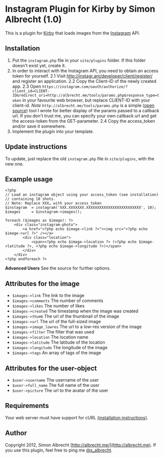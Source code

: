 # Instagram Plugin for Kirby by Simon Albrecht (1.0)
This is a plugin for [Kirby](http://getkirby.com/) that loads images from the [Instagram](http://instagram.com/) API.

## Installation
1. Put the `instagram.php` file in your `site/plugins` folder. If this folder doesn't exist yet, create it.
2. In order to interact with the Instagram API, you need to obtain an access token for yourself.
    2.1 Visit http://instagr.am/developer/client/register/ and register an application.
    2.2 Copy the Client-ID of the newly created app.
    2.3 Open `https://instagram.com/oauth/authorize/?client_id=CLIENT-ID&redirect_uri=http://albrecht.me/tools/params.php&response_type=token` in your favourite web browser, but replace CLIENT-ID with your client-id.
        *Note* `http://albrecht.me/tools/params.php` is a simple ([open source](https://gist.github.com/1738919)) tool I wrote for better display of the params passed to a callback url. 
        If you don't trust me, you can specify your own callback url and get the access-token from the GET-parameter.
    2.4 Copy the access_token and/or save it somewhere.
3. Implement the plugin into your template.

## Update instructions
To update, just replace the old `instagram.php` file in `site/plugins`, with the new one.

## Example usage
	<?php
    // Load an instagram object using your access_token (see installation)
    // containing 10 shots.
    // Note: Replace XXX… with your access_token
    $instagram  = instagram('XXX.XXXXXXX.XXXXXXXXXXXXXXXXXXXXXXXXX', 10);
    $images	    = $instagram->images();

    foreach ($images as $image): ?>
        <div class="instagram-photo">
            <a href="<?php echo $image->link ?>"><img src="<?php echo $image->url ?>" /></a>
            <div class="location">
                <span><?php echo $image->location ?> (<?php echo $image->latitude ?>, <?php echo $image->longitude ?>)</span>
            </div>
        </div>
	<?php endforeach ?>
	
**Advanced Users** See the source for further options.

## Attributes for the image
* `$images->link` The link to the image
* `$images->comments` The number of comments
* `$images->likes` The number of likes
* `$images->created` The timestamp when the image was created
* `$images->thumb` The url of the thumbnail of the image
* `$images->url` The url of the full-sized image
* `$images->image_lowres` The url to a low-res version of the image
* `$images->filter` The filter that was used
* `$images->location` The location name
* `$images->latitude` The latitude of the location
* `$images->longitude` The longitude of the image
* `$images->tags` An array of tags of the image

## Attributes for the user-object
* `$user->username` The username of the user
* `$user->full_name` The full name of the user
* `$user->picture` The url to the avatar of the user

## Requirements
Your web server must have support for cURL [(installation instructions)](http://www.php.net/manual/en/curl.installation.php).

## Author
Copyright 2012, Simon Albrecht [http://albrecht.me/](http://albrecht.me).
If you use this plugin, feel free to ping me [@s_albrecht](http://twitter.com/s_albrecht).